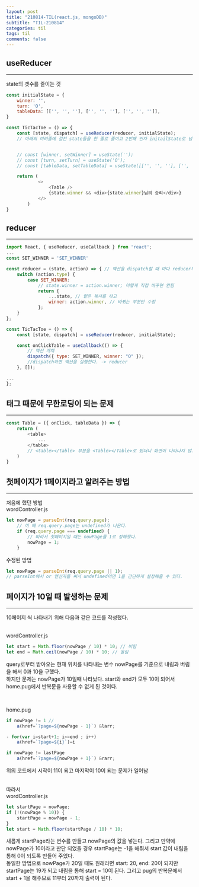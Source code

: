 ```yaml
---
layout: post
title: "210814-TIL(react.js, mongoDB)"
subtitle: "TIL-210814"
categories: til
tags: til
comments: false
---
```


## useReducer
---
state의 갯수를 줄이는 것            
```javascript
const initialState = {
    winner: '',
    turn: 'O',
    tableData: [['', '', ''], ['', '', ''], ['', '', '']],
}

const TicTacToe = () => {
    const [state, dispatch] = useReducer(reducer, initialState);
    // 아래의 여러줄에 걸친 state들을 한 줄로 줄이고 2번째 인자 initailState로 넘길 수 있다.


    // const [winner, setWinner] = useState('');
    // const [turn, setTurn] = useState('O');
    // const [tableData, setTableData] = useState([['', '', ''], ['', '', ''], ['', '', '']]);

    return (
            <>
                <Table />
                {state.winner && <div>{state.winner}님의 승리</div>}
            </>
        )
}
```

## reducer
---
```javascript
import React, { useReducer, useCallback } from 'react';
...
const SET_WINNER = 'SET_WINNER'

const reducer = (state, action) => { // 액션을 dispatch할 때 마다 reducer부분이 실행된다.
    switch (action.type) {
        case SET_WINNER:
            // state.winner = action.winner; 이렇게 직접 바꾸면 안됨
            return {
                ...state, // 얕은 복사를 하고
                winner: action.winner, // 바뀌는 부분만 수정
            };
    }
};

const TicTacToe = () => {
    const [state, dispatch] = useReducer(reducer, initialState);

    const onClickTable = useCallback(() => {
        // 액션 개체
        dispatch({ type: SET_WINNER, winner: "O" });
        //dispatch하면 액션을 실행한다. -> reducer
    }, []);

...
};
```


## 태그 때문에 무한로딩이 되는 문제
---
```javascript
const Table = ({ onClick, tableData }) => {
    return (
        <table>
            ...
        </table>
        // <table></table> 부분을 <Table></Table>로 썼더니 화면이 나타나지 않고 무한 로딩이 되었음
    )
}
```

## 첫페이지가 1페이지라고 알려주는 방법
---
처음에 했던 방법        
wordController.js
```javascript
let nowPage = parseInt(req.query.page);
    // 이 때 req.query.page는 undefined가 나온다.
    if (req.query.page === undefined) {
        // 따라서 첫페이지일 때는 nowPage를 1로 정해줬다.
        nowPage = 1;
    }
```
수정된 방법
```javascript
let nowPage = parseInt(req.query.page || 1);
// parseInt에서 or 연산자를 써서 undefined이면 1을 간단하게 설정해줄 수 있다.
```

## 페이지가 10일 때 발생하는 문제
---
10페이지 씩 나타내기 위해 다음과 같은 코드를 작성했다.      
<br/>

wordController.js
```javascript
let start = Math.floor(nowPage / 10) * 10; // 버림
let end = Math.ceil(nowPage / 10) * 10; // 올림
```
query로부터 받아오는 현재 위치를 나타내는 변수 nowPage를 기준으로 내림과 버림을 해서 0과 10을 구했다.       
하지만 문제는 nowPage가 10일때 나타났다. start와 end가 모두 10이 되어서 home.pug에서 반복문을 사용할 수 없게 된 것이다.             

<br/>

home.pug        
```javascript
if nowPage != 1 // 
    a(href=`?page=${nowPage - 1}`) &larr;

- for(var i=start+1; i<=end ; i++)
    a(href=`?page=${i}`)=i

if nowPage != lastPage 
    a(href=`?page=${nowPage + 1}`) &rarr;
```
위의 코드에서 시작이 11이 되고 마지막이 10이 되는 문제가 일어남     
<br/>

따라서      
wordController.js       
```javascript
let startPage = nowPage;
if (!(nowPage % 10)) {
    startPage = nowPage - 1;
}
let start = Math.floor(startPage / 10) * 10;
```
새롭게 startPage라는 변수를 만들고 nowPage의 값을 넣는다. 그리고 만약에 nowPage가 10이라고 판단 되었을 경우 startPage는 -1을 해줘서 start 값이 내림을 통해 0이 되도록 만들어 주었다.        
동일한 방법으로 nowPage가 20일 때도 원래라면 start: 20, end: 20이 되지만 startPage는 19가 되고 내림을 통해 start = 10이 된다. 그리고 pug의 반복문에서 start + 1을 해주므로 11부터 20까지 출력이 된다.